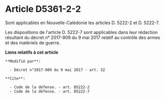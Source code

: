# Article D5361-2-2

Sont applicables en Nouvelle-Calédonie les articles D. 5222-2 et D. 5222-7.

Les dispositions de l'article D. 5222-7 sont applicables dans leur rédaction résultant du décret n° 2017-909 du 9 mai 2017
relatif au contrôle des armes et des matériels de guerre.

**Liens relatifs à cet article**

	**Modifié par**:

	  - Décret n°2017-909 du 9 mai 2017 - art. 32

	**Cite**:

	  - Code de la défense. - art. D5222-2
	  - Code de la défense. - art. D5222-7

